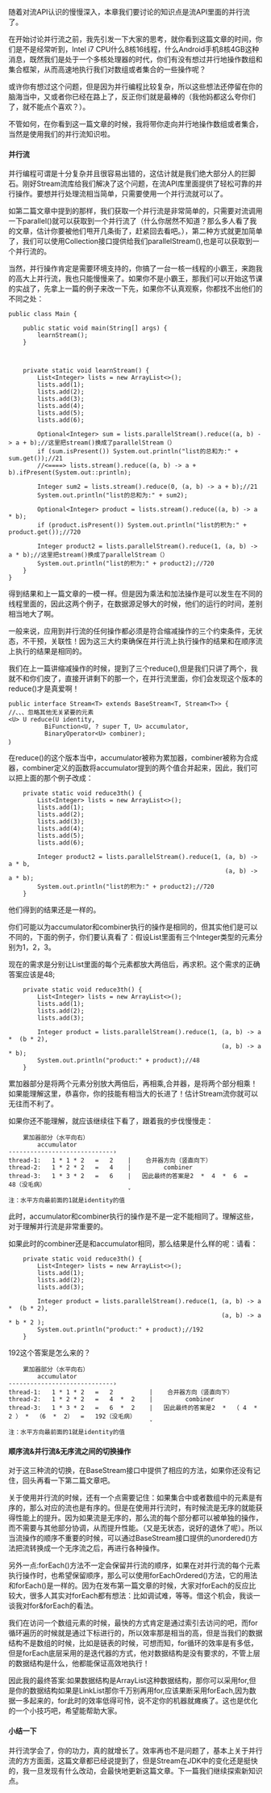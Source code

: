 随着对流API认识的慢慢深入，本章我们要讨论的知识点是流API里面的并行流了。

在开始讨论并行流之前，我先引发一下大家的思考，就你看到这篇文章的时间，你们是不是经常听到，Intel i7 CPU什么8核16线程，什么Android手机8核4GB这种消息，既然我们是处于一个多核处理器的时代，你们有没有想过并行地操作数组和集合框架，从而高速地执行我们对数组或者集合的一些操作呢？

或许你有想过这个问题，但是因为并行编程比较复杂，所以这些想法还停留在你的脑海当中，又或者你已经在路上了，反正你们就是最棒的（我他妈都这么夸你们了，就不能点个喜欢？）。

不管如何，在你看到这一篇文章的时候，我将带你走向并行地操作数组或者集合，当然是使用我们的并行流知识啦。

#### 并行流

并行编程可谓是十分复杂并且很容易出错的，这估计就是我们绝大部分人的拦脚石。刚好Stream流库给我们解决了这个问题，在流API库里面提供了轻松可靠的并行操作。要想并行处理流相当简单，只需要使用一个并行流就可以了。

如第二篇文章中提到的那样，我们获取一个并行流是非常简单的，只需要对流调用一下parallel()就可以获取到一个并行流了（什么你居然不知道？那么多人看了我的文章，估计你要被他们甩开几条街了，赶紧回去看吧。），第二种方式就更加简单了，我们可以使用Collection接口提供给我们parallelStream(),也是可以获取到一个并行流的。

当然，并行操作肯定是需要环境支持的，你搞了一台一核一线程的小霸王，来跑我的高大上并行流，我也只能慢慢来了。如果你不是小霸王，那我们可以开始这节课的实战了，先拿上一篇的例子来改一下先，如果你不认真观察，你都找不出他们的不同之处：

```
public class Main {

    public static void main(String[] args) {
        learnStream();
    }



    private static void learnStream() {
        List<Integer> lists = new ArrayList<>();
        lists.add(1);
        lists.add(2);
        lists.add(3);
        lists.add(4);
        lists.add(5);
        lists.add(6);

        Optional<Integer> sum = lists.parallelStream().reduce((a, b) -> a + b);//这里把stream()换成了parallelStream（）
        if (sum.isPresent()) System.out.println("list的总和为:" + sum.get());//21
        //<====> lists.stream().reduce((a, b) -> a + b).ifPresent(System.out::println);

        Integer sum2 = lists.stream().reduce(0, (a, b) -> a + b);//21
        System.out.println("list的总和为:" + sum2);

        Optional<Integer> product = lists.stream().reduce((a, b) -> a * b);
        if (product.isPresent()) System.out.println("list的积为:" + product.get());//720

        Integer product2 = lists.parallelStream().reduce(1, (a, b) -> a * b);//这里把stream()换成了parallelStream（）
        System.out.println("list的积为:" + product2);//720
    }
}
```

得到结果和上一篇文章的一模一样。但是因为乘法和加法操作是可以发生在不同的线程里面的，因此这两个例子，在数据源足够大的时候，他们的运行的时间，差别相当地大了啊。

一般来说，应用到并行流的任何操作都必须是符合缩减操作的三个约束条件，无状态，不干预，关联性！因为这三大约束确保在并行流上执行操作的结果和在顺序流上执行的结果是相同的。

我们在上一篇讲缩减操作的时候，提到了三个reduce(),但是我们只讲了两个，我就不和你们皮了，直接开讲剩下的那一个，在并行流里面，你们会发现这个版本的reduce()才是真爱啊！

```
public interface Stream<T> extends BaseStream<T, Stream<T>> {
//、、、忽略其他无关紧要的元素
<U> U reduce(U identity,
          BiFunction<U, ? super T, U> accumulator,
          BinaryOperator<U> combiner);
｝
```

在reduce()的这个版本当中，accumulator被称为累加器，combiner被称为合成器，combiner定义的函数将accumulator提到的两个值合并起来，因此，我们可以把上面的那个例子改成：

```
    private static void reduce3th() {
        List<Integer> lists = new ArrayList<>();
        lists.add(1);
        lists.add(2);
        lists.add(3);
        lists.add(4);
        lists.add(5);
        lists.add(6);

        Integer product2 = lists.parallelStream().reduce(1, (a, b) -> a * b,
                                                            (a, b) -> a * b);
        System.out.println("list的积为:" + product2);//720
    }
```

他们得到的结果还是一样的。

你们可能以为accumulator和combiner执行的操作是相同的，但其实他们是可以不同的，下面的例子，你们要认真看了：假设List里面有三个Integer类型的元素分别为1，2，3。

现在的需求是分别让List里面的每个元素都放大两倍后，再求积。这个需求的正确答案应该是48;

```
    private static void reduce3th() {
        List<Integer> lists = new ArrayList<>();
        lists.add(1);
        lists.add(2);
        lists.add(3);

        Integer product = lists.parallelStream().reduce(1, (a, b) -> a *  (b * 2),
                                                           (a, b) -> a * b);
        System.out.println("product:" + product);//48
    }
```

累加器部分是将两个元素分别放大两倍后，再相乘,合并器，是将两个部分相乘！如果能理解这里，恭喜你，你的技能有相当大的长进了！估计Stream流你就可以无往而不利了。

如果你还不能理解，就应该继续往下看了，跟着我的步伐慢慢走：

```
    累加器部分（水平向右）
        accumulator
-----------------------------›
thread-1:   1 * 1 * 2   =   2    |    合并器方向（竖直向下）
thread-2:   1 * 2 * 2   =   4    |         combiner
thread-3:   1 * 3 * 2   =   6    |   因此最终的答案是2  *  4  *  6  =   48（没毛病）
                                 ˇ
注：水平方向最前面的1就是identity的值
```

此时，accumulator和combiner执行的操作是不是一定不能相同了。理解这些，对于理解并行流是非常重要的。

如果此时的combiner还是和accumulator相同，那么结果是什么样的呢：请看：

```
    private static void reduce3th() {
        List<Integer> lists = new ArrayList<>();
        lists.add(1);
        lists.add(2);
        lists.add(3);

        Integer product = lists.parallelStream().reduce(1, (a, b) -> a *  (b * 2),
                                                           (a, b) -> a * b * 2 );
        System.out.println("product:" + product);//192
    }
```

192这个答案是怎么来的？

```
    累加器部分（水平向右）
        accumulator
-----------------------------›
thread-1:   1 * 1 * 2   =   2          |    合并器方向（竖直向下）
thread-2:   1 * 2 * 2   =   4  *  2    |         combiner
thread-3:   1 * 3 * 2   =   6  *  2    |   因此最终的答案是2  *  （ 4  *  2 ） *  （6  *  2）  =   192（没毛病）
                                       ˇ
注：水平方向最前面的1就是identity的值
```

#### 顺序流&并行流&无序流之间的切换操作

对于这三种流的切换，在BaseStream接口中提供了相应的方法，如果你还没有记住，回头再看一下第二篇文章吧。

关于使用并行流的时候，还有一个点需要记住：如果集合中或者数组中的元素是有序的，那么对应的流也是有序的。但是在使用并行流时，有时候流是无序的就能获得性能上的提升。因为如果流是无序的，那么流的每个部分都可以被单独的操作，而不需要与其他部分协调，从而提升性能。（又是无状态，说好的退休了呢）。所以当流操作的顺序不重要的时候，可以通过BaseStream接口提供的unordered()方法把流转换成一个无序流之后，再进行各种操作。

另外一点:forEach()方法不一定会保留并行流的顺序，如果在对并行流的每个元素执行操作时，也希望保留顺序，那么可以使用forEachOrdered()方法，它的用法和forEach()是一样的。因为在发布第一篇文章的时候，大家对forEach的反应比较大，很多人其实对forEach都有想法：比如调试难，等等。借这个机会，我谈一谈我对for&forEach的看法。

我们在访问一个数组元素的时候，最快的方式肯定是通过索引去访问的吧，而for循环遍历的时候就是通过下标进行的，所以效率那是相当的高，但是当我们的数据结构不是数组的时候，比如是链表的时候，可想而知，for循环的效率是有多低，但是forEach底层采用的是迭代器的方式，他对数据结构是没有要求的，不管上层的数据结构是什么，他都能保证高效地执行！

因此我的最终答案:如果数据结构是ArrayList这种数据结构，那你可以采用for,但是你的数据结构如果是LinkList那你千万别再用for,应该果断采用forEach,因为数据一多起来的，for此时的效率低得可怜，说不定你的机器就瘫痪了。这也是优化的一个小技巧吧，希望能帮助大家。

#### 小结一下

并行流学会了，你的功力，真的就增长了。效率再也不是问题了，基本上关于并行流的方方面面，这篇文章都已经说提到了，但是Stream在JDK中的变化还是挺快的，我一旦发现有什么改动，会最快地更新这篇文章。下一篇我们继续探索新知识点。

